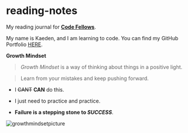 # reading-notes
My reading journal for [**Code Fellows**](https://www.codefellows.org/).

My name is Kaeden, and I am learning to code. You can find my GitHub Portfolio [HERE](https://github.com/KaedenOC).

 **Growth Mindset**

> *Growth Mindset* is a way of thinking about things in a positive light.

> Learn from your mistakes and keep pushing forward.

- I ~~CANT~~ **CAN** do this.

- I just need to practice and practice.

- **Failure is a stepping stone to _SUCCESS_**.

![growthmindsetpicture](https://user-images.githubusercontent.com/122385052/220195467-1e4d3b6d-3a53-46ce-b8f6-d07c3dbf7d1f.png)
